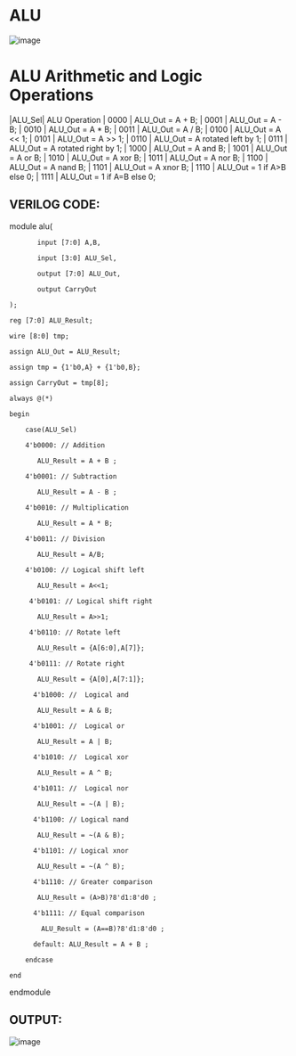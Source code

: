 # ALU
![image](https://github.com/RESMIRNAIR/ALU/assets/154305926/33dff162-59b3-44e2-886a-1ddd6e60979f)
# ALU Arithmetic and Logic Operations
|ALU_Sel| ALU Operation
| 0000 | ALU_Out = A + B;
| 0001 | ALU_Out = A - B;
| 0010 | ALU_Out = A * B;
| 0011 | ALU_Out = A / B;
| 0100 | ALU_Out = A << 1;
| 0101 | ALU_Out = A >> 1;
| 0110 | ALU_Out = A rotated left by 1;
| 0111 | ALU_Out = A rotated right by 1;
| 1000 | ALU_Out = A and B;
| 1001 | ALU_Out = A or B;
| 1010 | ALU_Out = A xor B;
| 1011 | ALU_Out = A nor B;
| 1100 | ALU_Out = A nand B;
| 1101 | ALU_Out = A xnor B;
| 1110 | ALU_Out = 1 if A>B else 0;
| 1111 | ALU_Out = 1 if A=B else 0;
## VERILOG CODE:
module alu(

           input [7:0] A,B,                
           
           input [3:0] ALU_Sel,
           
           output [7:0] ALU_Out, 
           
           output CarryOut 
    
    );
    
    reg [7:0] ALU_Result;
    
    wire [8:0] tmp;
    
    assign ALU_Out = ALU_Result; 
    
    assign tmp = {1'b0,A} + {1'b0,B};
    
    assign CarryOut = tmp[8];
    
    always @(*)
    
    begin
    
        case(ALU_Sel)
        
        4'b0000: // Addition
        
           ALU_Result = A + B ; 
        
        4'b0001: // Subtraction
          
           ALU_Result = A - B ;
        
        4'b0010: // Multiplication
        
           ALU_Result = A * B;
        
        4'b0011: // Division
        
           ALU_Result = A/B;
        
        4'b0100: // Logical shift left
        
           ALU_Result = A<<1;
         
         4'b0101: // Logical shift right
           
           ALU_Result = A>>1;
         
         4'b0110: // Rotate left
         
           ALU_Result = {A[6:0],A[7]};
         
         4'b0111: // Rotate right
         
           ALU_Result = {A[0],A[7:1]};
          
          4'b1000: //  Logical and 
          
           ALU_Result = A & B;
          
          4'b1001: //  Logical or
          
           ALU_Result = A | B;
          
          4'b1010: //  Logical xor 
          
           ALU_Result = A ^ B;
          
          4'b1011: //  Logical nor
          
           ALU_Result = ~(A | B);
          
          4'b1100: // Logical nand 
          
           ALU_Result = ~(A & B);
          
          4'b1101: // Logical xnor
          
           ALU_Result = ~(A ^ B);
          
          4'b1110: // Greater comparison
          
           ALU_Result = (A>B)?8'd1:8'd0 ;
          
          4'b1111: // Equal comparison   
          
            ALU_Result = (A==B)?8'd1:8'd0 ;
          
          default: ALU_Result = A + B ; 
        
        endcase
    
    end

endmodule
## OUTPUT:
![image](https://github.com/vandana9676/ALU/assets/165563035/932d8ef7-a735-470b-8eab-4bcc7b4259df)
